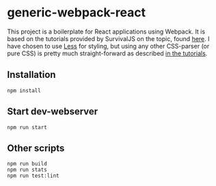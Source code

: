 # generic-webpack-react
This project is a boilerplate for React applications using Webpack. It is based on the tutorials provided by SurvivalJS on the topic, found [here](http://survivejs.com/webpack/). I have chosen to use [Less](http://lesscss.org/) for styling, but using any other CSS-parser (or pure CSS) is pretty much straight-forward as described  [in the tutorials](http://survivejs.com/webpack/loading-assets/loading-styles/).

## Installation
```
npm install
```

## Start dev-webserver
```
npm run start
```

## Other scripts
```
npm run build
npm run stats
npm run test:lint
```
